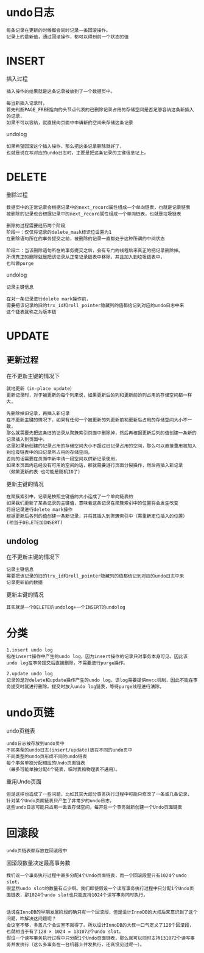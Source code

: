 
# undo日志

    每条记录在更新的时候都会同时记录一条回滚操作。
    记录上的最新值，通过回滚操作，都可以得到前一个状态的值

#  INSERT


插入过程


    插入操作的结果就是这条记录被放到了一个数据页中。
    
    每当新插入记录时，
    首先判断PAGE_FREE指向的头节点代表的已删除记录占用的存储空间是否足够容纳这条新插入的记录，
    如果不可以容纳，就直接向页面中申请新的空间来存储这条记录
    
undolog
    
    如果希望回滚这个插入操作，那么把这条记录删除就好了，
    也就是说在写对应的undo日志时，主要是把这条记录的主键信息记上。
    
# DELETE

删除过程

    数据页中的正常记录会根据记录中的next_record属性组成一个单向链表，也就是记录链表
    被删除的记录也会根据记录中的next_record属性组成一个单向链表，也就是垃圾链表
    
    删除的过程需要经历两个阶段
    阶段一：仅仅将记录的delete_mask标识位设置为1
    在删除语句所在的事务提交之前，被删除的记录一直都处于这种所谓的中间状态
      
    阶段二：当该删除语句所在的事务提交之后，会有专门的线程后来真正的把记录删除掉。
    所谓真正的删除就是把该记录从正常记录链表中移除，并且加入到垃圾链表中，
    也叫做purge

undolog

    记录主键信息

    在对一条记录进行delete mark操作前，
    需要把该记录的旧的trx_id和roll_pointer隐藏列的值都给记到对应的undo日志中来
    这个链表就称之为版本链
    
    
# UPDATE


## 更新过程

在不更新主键的情况下


    就地更新（in-place update）
    更新记录时，对于被更新的每个列来说，如果更新后的列和更新前的列占用的存储空间都一样大，
    
    先删除掉旧记录，再插入新记录
    在不更新主键的情况下，如果有任何一个被更新的列更新前和更新后占用的存储空间大小不一致，
    那么就需要先把这条旧的记录从聚簇索引页面中删除掉，然后再根据更新后列的值创建一条新的记录插入到页面中。
    这里如果新创建的记录占用的存储空间大小不超过旧记录占用的空间，那么可以直接重用被加入到垃圾链表中的旧记录所占用的存储空间，
    否则的话需要在页面中新申请一段空间以供新记录使用，
    如果本页面内已经没有可用的空间的话，那就需要进行页面分裂操作，然后再插入新记录
    （频繁更新的表 也可能是随机IO了）


更新主键的情况

    在聚簇索引中，记录是按照主键值的大小连成了一个单向链表的
    如果我们更新了某条记录的主键值，意味着这条记录在聚簇索引中的位置将会发生改变
    将旧记录进行delete mark操作
    根据更新后各列的值创建一条新记录，并将其插入到聚簇索引中（需重新定位插入的位置）
    (相当于DELETE加INSERT)

## undolog

在不更新主键的情况下

    记录主键信息
    需要把该记录的旧的trx_id和roll_pointer隐藏列的值都给记到对应的undo日志中来
    记录更新前的数据
    
更新主键的情况
    
    其实就是一个DELETE的undolog+一个INSERT的undolog
  
  
  
# 分类
  
    1.insert undo log
    指在insert操作中产生的undo log，因为insert操作的记录只对事务本身可见。因此该undo log在事务提交后直接删除，不需要进行purge操作。
    
    2.update undo log
    记录的是对delete和update操作产生的undo log，该log需要提供mvcc机制，因此不能在事务提交时就进行删除。提交时放入undo log链表，等待purge线程进行清除。
  

    



# undo页链

undo页链表

    undo日志被存放到undo页中
    不同类型的undo日志(insert/update)放在不同的undo页中  
    不同类型的undo页形成不同的undo链表
    每个事务单独分配相应的Undo页面链表
    （最多可能单独分配4个链表，临时表和物理表不通用）。


重用Undo页面

    但是这样也造成了一些问题，比如其实大部分事务执行过程中可能只修改了一条或几条记录，
    针对某个Undo页面链表只产生了非常少的undo日志，
    这些undo日志可能只占用一丢丢存储空间，每开启一个事务就新创建一个Undo页面链表


# 回滚段

    undo页链表都存放在回滚段中

回滚段数量决定最高事务数

    我们说一个事务执行过程中最多分配4个Undo页面链表，而一个回滚段里只有1024个undo slot，
    很显然undo slot的数量有点少啊。我们即使假设一个读写事务执行过程中只分配1个Undo页面链表，那1024个undo slot也只能支持1024个读写事务同时执行，
    
    
    话说在InnoDB的早期发展阶段的确只有一个回滚段，但是设计InnoDB的大叔后来意识到了这个问题，咋解决这问题呢？
    会议室不够，多盖几个会议室不就得了。所以设计InnoDB的大叔一口气定义了128个回滚段，也就相当于有了128 × 1024 = 131072个undo slot。
    假设一个读写事务执行过程中只分配1个Undo页面链表，那么就可以同时支持131072个读写事务并发执行（这么多事务在一台机器上并发执行，还真没见过呢～）。




